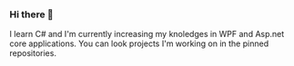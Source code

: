 ### Hi there 👋
I learn C# and I'm currently increasing my knoledges in WPF and Asp.net core applications.
You can look projects I'm working on in the pinned repositories.







<!--
**AlexRajvandary/AlexRajvandary** is a ✨ _special_ ✨ repository because its `README.md` (this file) appears on your GitHub profile.

Here are some ideas to get you started:

- 🔭 I’m currently working on ...
- 🌱 I’m currently learning ...
- 👯 I’m looking to collaborate on ...
- 🤔 I’m looking for help with ...
- 💬 Ask me about ...
- 📫 How to reach me: ...
- 😄 Pronouns: ...
- ⚡ Fun fact: ...
-->

